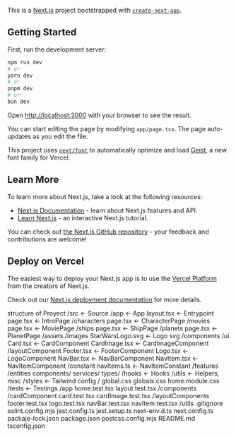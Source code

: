 This is a [Next.js](https://nextjs.org) project bootstrapped with [`create-next-app`](https://nextjs.org/docs/app/api-reference/cli/create-next-app).

## Getting Started

First, run the development server:

```bash
npm run dev
# or
yarn dev
# or
pnpm dev
# or
bun dev
```

Open [http://localhost:3000](http://localhost:3000) with your browser to see the result.

You can start editing the page by modifying `app/page.tsx`. The page auto-updates as you edit the file.

This project uses [`next/font`](https://nextjs.org/docs/app/building-your-application/optimizing/fonts) to automatically optimize and load [Geist](https://vercel.com/font), a new font family for Vercel.

## Learn More

To learn more about Next.js, take a look at the following resources:

- [Next.js Documentation](https://nextjs.org/docs) - learn about Next.js features and API.
- [Learn Next.js](https://nextjs.org/learn) - an interactive Next.js tutorial.

You can check out [the Next.js GitHub repository](https://github.com/vercel/next.js) - your feedback and contributions are welcome!

## Deploy on Vercel

The easiest way to deploy your Next.js app is to use the [Vercel Platform](https://vercel.com/new?utm_medium=default-template&filter=next.js&utm_source=create-next-app&utm_campaign=create-next-app-readme) from the creators of Next.js.

Check out our [Next.js deployment documentation](https://nextjs.org/docs/app/building-your-application/deploying) for more details.

structure of Proyect
/src                    ← Source
    /app                ← App
    layout.tsx          ← Entrypoint
    page.tsx            ← IntroPage
    /characters
      page.tsx          ← CharacterPage
    /movies
      page.tsx          ← MoviePage
    /ships
      page.tsx          ← ShipPage
    /planets
      page.tsx          ← PlanetPage
  /assets
    /images
      StarWarsLogo.svg  ← Logo svg
  /components
    /ui
      Card.tsx          ← CardComponent
      CardImage.tsx     ← CardImageComponent
    /layoutComponent
      Footer.tsx        ← FooterComponent
      Logo.tsx          ← LogoComponent
      NavBar.tsx        ← NavBarComponent
      NavItem.tsx       ← NavItemComponent
  /constant
    navItems.ts         ← NavItemConstant
  /features
    /entities
      components/
      services/
      types/
  /hooks                ← Hooks
  /utils                ← Helpers, misc
  /styles               ← Tailwind config / global.css
    globals.css
    home.module.css
  /tests                ← Testings
    /app
      home.test.tsx
      layout.test.tsx
    /components
      /cardComponent
        card.test.tsx
        cardImage.test.tsx
      /layoutComponents
        footer.test.tsx
        logo.test.tsx
        navBar.test.tsx
        navItem.test.tsx
  /utils
.gitignore
eslint.config.mjs
jest.config.ts
jest.setup.ts
next-env.d.ts
next.config.ts
packaje-lock.json
package.json
postcss.config.mjs
README.md
tsconfig.json
